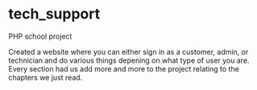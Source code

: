 # tech_support
PHP school project

Created a website where you can either sign in as a customer, admin, or technician and do various things depening on what type of user you are.  Every section had us add more and more to the project relating to the chapters we just read.
